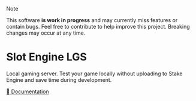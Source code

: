 > [!NOTE]
> This software **is work in progress** and may currently miss features or contain bugs. Feel free to contribute to help improve this project. Breaking changes may occur at any time.

# Slot Engine LGS

Local gaming server. Test your game locally without uploading to Stake Engine and save time during development.

[📖 Documentation](https://slot-engine.dev/docs/lgs)
